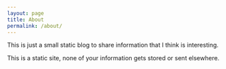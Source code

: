 ```yaml
---
layout: page
title: About
permalink: /about/
---
```


This is just a small static blog to share information that I think is interesting.

This is a static site, none of your information gets stored or sent elsewhere.